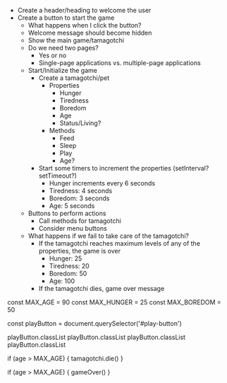 - Create a header/heading to welcome the user
- Create a button to start the game
  - What happens when I click the button?
  - Welcome message should become hidden
  - Show the main game/tamagotchi
  - Do we need two pages?
    - Yes or no
    - Single-page applications vs. multiple-page applications
  - Start/Initialize the game
    - Create a tamagotchi/pet
      - Properties
        - Hunger
        - Tiredness
        - Boredom
        - Age
        - Status/Living?
      - Methods
        - Feed
        - Sleep
        - Play
        - Age?
    - Start some timers to increment the properties (setInterval? setTimeout?)
      - Hunger increments every 6 seconds
      - Tiredness: 4 seconds
      - Boredom: 3 seconds
      - Age: 5 seconds
  - Buttons to perform actions
    - Call methods for tamagotchi
    - Consider menu buttons
  - What happens if we fail to take care of the tamagotchi?
    - If the tamagotchi reaches maximum levels of any of the properties, the game is over
      - Hunger: 25
      - Tiredness: 20
      - Boredom: 50
      - Age: 100
    - If the tamagotchi dies, game over message 



const MAX_AGE = 90
const MAX_HUNGER = 25
const MAX_BOREDOM = 50

const playButton = document.querySelector('#play-button')

playButton.classList
playButton.classList
playButton.classList
playButton.classList

if (age > MAX_AGE) {
  tamagotchi.die()
}

if (age > MAX_AGE) {
  gameOver()
}
